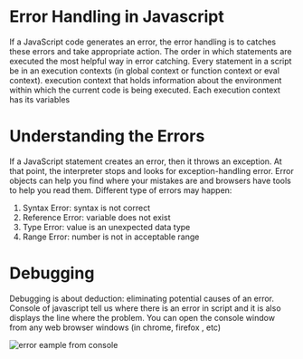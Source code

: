 # Error Handling in Javascript
If a JavaScript code generates an error, the error handling is to catches these errors and take appropriate action. The order in which statements are executed the most helpful way in error catching. Every statement in a script be in an execution contexts (in global context or function context or eval context). execution context that holds information about the environment within which the current code is being executed. Each execution context has its variables


# Understanding the Errors
If a JavaScript statement creates an error, then it throws an exception. At that point, the interpreter stops and looks for exception-handling error. Error objects can help you find where your mistakes are and browsers have tools to help you read them. Different type of errors may happen:
1.	Syntax Error: syntax is not correct
2.	Reference Error: variable does not exist
3.	Type Error: value is an unexpected data type
4.	Range Error: number is not in acceptable range


# Debugging 
Debugging is about deduction: eliminating potential causes of an error. Console of javascript tell us where there is an error in script and it is also displays the line where the problem. You can open the console window from any web browser windows (in chrome, firefox , etc)

![error eample from console](https://miro.medium.com/max/700/0*-IS8VjbpMT7I8p0D.png)